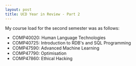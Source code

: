 ```yaml
---
layout: post
title: UCD Year in Review - Part 2
---
```




My course load for the second semester was as follows:
- COMP40020: Human Language Technologies
- COMP40725: Introduction to RDB's and SQL Programming
- COMP47590: Advanced Machine Learning
- COMP47790: Optimisation
- COMP47860: Ethical Hacking
